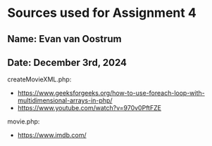# Sources used for Assignment 4
## Name: Evan van Oostrum
## Date: December 3rd, 2024

createMovieXML.php:
* https://www.geeksforgeeks.org/how-to-use-foreach-loop-with-multidimensional-arrays-in-php/
* https://www.youtube.com/watch?v=970v0PftFZE

movie.php:
* https://www.imdb.com/